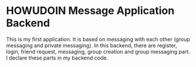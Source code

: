 # HOWUDOIN Message Application Backend

This is my first application. It is based on messaging with each other (group messaging and private messaging). In this backend, there are register, login, friend request, messaging, 
group creation and group messaging part. I declare these parts in my backend code.
